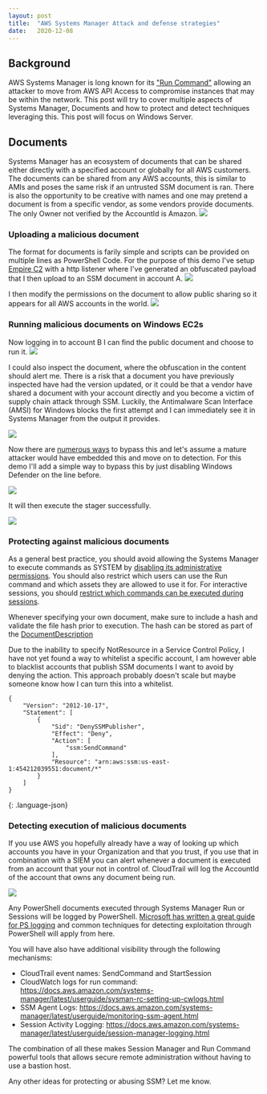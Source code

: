 ```yaml
---
layout: post
title:  "AWS Systems Manager Attack and defense strategies"
date:   2020-12-08
---
```

## Background
AWS Systems Manager is long known for its ["Run Command"](https://docs.aws.amazon.com/systems-manager/latest/userguide/execute-remote-commands.html) allowing an attacker to move from AWS API Access to compromise instances that may be within the network. This post will try to cover multiple aspects of Systems Manager, Documents and how to protect and detect techniques leveraging this. This post will focus on Windows Server.

## Documents
Systems Manager has an ecosystem of documents that can be shared either directly with a specified account or globally for all AWS customers. The documents can be shared from any AWS accounts, this is similar to AMIs and poses the same risk if an untrusted SSM document is ran. There is also the opportunity to be creative with names and one may pretend a document is from a specific vendor, as some vendors provide documents. The only Owner not verified by the AccountId is Amazon.
![](/image/ssmdocuments.png)

### Uploading a malicious document
The format for documents is farily simple and scripts can be provided on multiple lines as PowerShell Code. For the purpose of this demo I've setup [Empire C2](https://github.com/bc-security/empire) with a http listener where I've generated an obfuscated payload that I then upload to an SSM document in account A. 
![](/image/aws_ssm_document.png)

I then modify the permissions on the document to allow public sharing so it appears for all AWS accounts in the world.
![](/image/sharing.png)

### Running malicious documents on Windows EC2s
Now logging in to account B I can find the public document and choose to run it.
![](/image/doc.png)

I could also inspect the document, where the obfuscation in the content should alert me. There is a risk that a document you have previously inspected have had the version updated, or it could be that a vendor have shared a document with your account directly and you become a victim of supply chain attack through SSM. Luckily, the Antimalware Scan Interface (AMSI) for Windows blocks the first attempt and I can immediately see it in Systems Manager from the output it provides.

![](/image/ssmoutput.png)

Now there are [numerous ways](https://blog.f-secure.com/hunting-for-amsi-bypasses/) to bypass this and let's assume a mature attacker would have embedded this and move on to detection. For this demo I'll add a simple way to bypass this by just disabling Windows Defender on the line before. 

![](/image/ssm2.png)

It will then execute the stager successfully. 

![](/image/empire.png)

### Protecting against malicious documents
As a general best practice, you should avoid allowing the Systems Manager to execute commands as SYSTEM by [disabling its administrative permissions](https://docs.aws.amazon.com/systems-manager/latest/userguide/session-manager-getting-started-ssm-user-permissions.html). You should also restrict which users can use the Run command and which assets they are allowed to use it for. For interactive sessions, you should [restrict which commands can be executed during sessions](https://docs.aws.amazon.com/systems-manager/latest/userguide/session-manager-restrict-command-access.html).

Whenever specifying your own document, make sure to include a hash and validate the file hash prior to execution. The hash can be stored as part of the [DocumentDescription](https://docs.aws.amazon.com/systems-manager/latest/APIReference/API_DocumentDescription.html)

Due to the inability to specify NotResource in a Service Control Policy, I have not yet found a way to whitelist a specific account, I am however able to blacklist accounts that publish SSM documents I want to avoid by denying the action. This approach probably doesn't scale but maybe someone know how I can turn this into a whitelist. 
```
{
    "Version": "2012-10-17",
    "Statement": [
        {
            "Sid": "DenySSMPublisher",
            "Effect": "Deny",
            "Action": [
                "ssm:SendCommand"
            ],
            "Resource": "arn:aws:ssm:us-east-1:454212039551:document/*"
        }
    ]
}
```
{: .language-json}

### Detecting execution of malicious documents
If you use AWS you hopefully already have a way of looking up which accounts you have in your Organization and that you trust, if you use that in combination with a SIEM you can alert whenever a document is executed from an account that your not in control of. CloudTrail will log the AccountId of the account that owns any document being run. 

![](/image/ssmdocct.png)

Any PowerShell documents executed through Systems Manager Run or Sessions will be logged by PowerShell. [Microsoft has written a great guide for PS logging](https://devblogs.microsoft.com/powershell/powershell-the-blue-team/) and common techniques for detecting exploitation through PowerShell will apply from here. 

You will have also have additional visibility through the following mechanisms:
- CloudTrail event names: SendCommand and StartSession
- CloudWatch logs for run command: https://docs.aws.amazon.com/systems-manager/latest/userguide/sysman-rc-setting-up-cwlogs.html
- SSM Agent Logs: https://docs.aws.amazon.com/systems-manager/latest/userguide/monitoring-ssm-agent.html
- Session Activity Logging: https://docs.aws.amazon.com/systems-manager/latest/userguide/session-manager-logging.html

The combination of all these makes Session Manager and Run Command powerful tools that allows secure remote administration without having to use a bastion host.

Any other ideas for protecting or abusing SSM? Let me know. 
